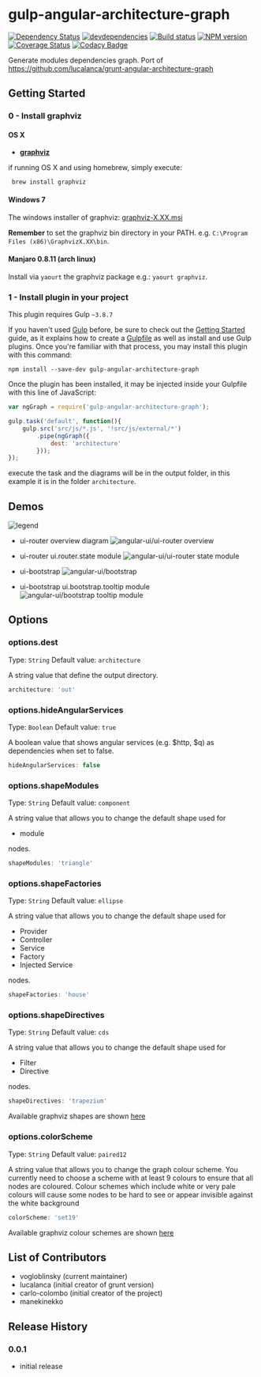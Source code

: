 # gulp-angular-architecture-graph
[![Dependency Status][depstat-image]][depstat-url] [![devdependencies][devdepstat-image]][devdepstat-url] [![Build status][build-image]][build-url] [![NPM version][npm-image]][npm-url] [![Coverage Status][coverage-image]][coverage-url] [![Codacy Badge][codacy-image]][codacy-url]

[depstat-url]: https://david-dm.org/vogloblinsky/gulp-angular-architecture-graph
[depstat-image]: https://david-dm.org/vogloblinsky/gulp-angular-architecture-graph.svg
[devdepstat-url]: https://david-dm.org/vogloblinsky/gulp-angular-architecture-graph#info=devDependencies
[devdepstat-image]: https://david-dm.org/vogloblinsky/gulp-angular-architecture-graph/dev-status.png
[build-url]: https://travis-ci.org/vogloblinsky/gulp-angular-architecture-graph
[build-image]: https://travis-ci.org/vogloblinsky/gulp-angular-architecture-graph.svg?branch=master
[npm-url]: http://badge.fury.io/js/gulp-angular-architecture-graph
[npm-image]: https://badge.fury.io/js/gulp-angular-architecture-graph.svg
[coverage-url]: https://coveralls.io/r/vogloblinsky/gulp-angular-architecture-graph?branch=master
[coverage-image]: https://coveralls.io/repos/vogloblinsky/gulp-angular-architecture-graph/badge.svg?branch=master
[codacy-url]: https://www.codacy.com/public/vincentogloblinsky/gulp-angular-architecture-graph
[codacy-image]: https://www.codacy.com/project/badge/8d00b4d7b46a465fbf8a79dea9013d39

Generate modules dependencies graph. 
Port of https://github.com/lucalanca/grunt-angular-architecture-graph

## Getting Started

### 0 - Install graphviz

#### OS X

- [**graphviz**](http://www.graphviz.org/)

if running OS X and using homebrew, simply execute:

```
 brew install graphviz
```

#### Windows 7

The windows installer of graphviz: [graphviz-X.XX.msi](http://www.graphviz.org/Download..php)

**Remember** to set the graphviz bin directory in your PATH. e.g. ```C:\Program Files (x86)\GraphvizX.XX\bin```.

#### Manjaro 0.8.11 (arch linux)

Install via `yaourt` the graphviz package e.g.: `yaourt graphviz`.

### 1 - Install plugin in your project

This plugin requires Gulp `~3.8.7`

If you haven't used [Gulp](http://gulpjs.com/) before, be sure to check out the [Getting Started](https://github.com/gulpjs/gulp/blob/master/docs/getting-started.md) guide, as it explains how to create a [Gulpfile](https://github.com/gulpjs/gulp#sample-gulpfilejs) as well as install and use Gulp plugins. Once you're familiar with that process, you may install this plugin with this command:

```shell
npm install --save-dev gulp-angular-architecture-graph
```

Once the plugin has been installed, it may be injected inside your Gulpfile with this line of JavaScript:

```js
var ngGraph = require('gulp-angular-architecture-graph');

gulp.task('default', function(){
    gulp.src('src/js/*.js', '!src/js/external/*')
        .pipe(ngGraph({
            dest: 'architecture'
        }));
});
```

execute the task and the diagrams will be in the output folder, in this example it is in the folder ```architecture```.

## Demos

![legend](https://raw.githubusercontent.com/vogloblinsky/gulp-angular-architecture-graph/master/docs/images/legend.png "Generated Graph Legend")

- ui-router overview diagram
![angular-ui/ui-router overview](https://raw.githubusercontent.com/vogloblinsky/gulp-angular-architecture-graph/master/docs/images/all.ui-router.png "angular-ui/ui-router Dependencies graph")

- ui-router ui.router.state module
![angular-ui/ui-router state module](https://raw.githubusercontent.com/vogloblinsky/gulp-angular-architecture-graph/master/docs/images/ui.router.state.png "angular-ui/ui-router Dependencies graph")

- ui-bootstrap
![angular-ui/bootstrap ](https://raw.githubusercontent.com/vogloblinsky/gulp-angular-architecture-graph/master/docs/images/all.ui-bootstrap.png "angular-ui/bootstrap Dependencies graph")

- ui-bootstrap ui.bootstrap.tooltip module
![angular-ui/bootstrap tooltip module ](https://raw.githubusercontent.com/vogloblinsky/gulp-angular-architecture-graph/master/docs/images/ui.bootstrap.tooltip.png "angular-ui/bootstrap Dependencies graph")


## Options

### options.dest
Type: `String`
Default value: `architecture`

A string value that define the output directory.

```js
architecture: 'out'
```

### options.hideAngularServices
Type: `Boolean`
Default value: `true`

A boolean value that shows angular services (e.g. $http, $q) as dependencies when set to false.

```js
hideAngularServices: false
```

### options.shapeModules
Type: `String`
Default value: `component`

A string value that allows you to change the default shape used for

 * module

nodes.

```js
shapeModules: 'triangle'
```

### options.shapeFactories
Type: `String`
Default value: `ellipse`

A string value that allows you to change the default shape used for

 * Provider
 * Controller
 * Service
 * Factory
 * Injected Service

nodes.

```js
shapeFactories: 'house'
```

### options.shapeDirectives
Type: `String`
Default value: `cds`

A string value that allows you to change the default shape used for

 * Filter
 * Directive

nodes.

```js
shapeDirectives: 'trapezium'
```

Available graphviz shapes are shown [here](http://www.graphviz.org/doc/info/shapes.html)

### options.colorScheme
Type: `String`
Default value: `paired12`

A string value that allows you to change the  graph colour scheme. You currently need to choose a scheme with at least 9 colours to ensure that all nodes
are coloured. Colour schemes which include white or very pale colours will cause some nodes to be hard to see or appear invisible against the white background

```js
colorScheme: 'set19'
```

Available graphviz colour schemes are shown [here](http://www.graphviz.org/doc/info/colors.html)

## List of Contributors

- vogloblinsky     (current maintainer)
- lucalanca (initial creator of grunt version)
- carlo-colombo (initial creator of the project)
- manekinekko

## Release History

### 0.0.1

- initial release